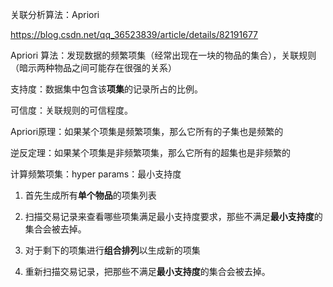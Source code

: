 关联分析算法：Apriori

https://blog.csdn.net/qq_36523839/article/details/82191677

Apriori 算法：发现数据的频繁项集（经常出现在一块的物品的集合），关联规则（暗示两种物品之间可能存在很强的关系）

支持度：数据集中包含该**项集**的记录所占的比例。

可信度：关联规则的可信程度。

Apriori原理：如果某个项集是频繁项集，那么它所有的子集也是频繁的

 逆反定理：如果某个项集是非频繁项集，那么它所有的超集也是非频繁的



计算频繁项集：hyper params：最小支持度

1. 首先生成所有**单个物品**的项集列表

2.  扫描交易记录来查看哪些项集满足最小支持度要求，那些不满足**最小支持度**的集合会被去掉。
3. 对于剩下的项集进行**组合排列**以生成新的项集
4. 重新扫描交易记录，把那些不满足**最小支持度**的集合会被去掉。


